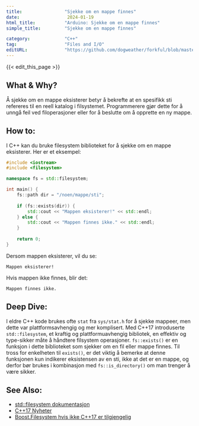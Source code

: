 ```yaml
---
title:                "Sjekke om en mappe finnes"
date:                  2024-01-19
html_title:           "Arduino: Sjekke om en mappe finnes"
simple_title:         "Sjekke om en mappe finnes"

category:             "C++"
tag:                  "Files and I/O"
editURL:              "https://github.com/dogweather/forkful/blob/master/content/no/cpp/checking-if-a-directory-exists.md"
---
```


{{< edit_this_page >}}

## What & Why?
Å sjekke om en mappe eksisterer betyr å bekrefte at en spesifikk sti refereres til en reell katalog i filsystemet. Programmerere gjør dette for å unngå feil ved filoperasjoner eller for å beslutte om å opprette en ny mappe.

## How to:
I C++ kan du bruke filesystem biblioteket for å sjekke om en mappe eksisterer. Her er et eksempel:

```C++
#include <iostream>
#include <filesystem>

namespace fs = std::filesystem;

int main() {
    fs::path dir = "/noen/mappe/sti";
    
    if (fs::exists(dir)) {
        std::cout << "Mappen eksisterer!" << std::endl;
    } else {
        std::cout << "Mappen finnes ikke." << std::endl;
    }
    
    return 0;
}
```

Dersom mappen eksisterer, vil du se:
```
Mappen eksisterer!
```

Hvis mappen ikke finnes, blir det:
```
Mappen finnes ikke.
```

## Deep Dive:
I eldre C++ kode brukes ofte `stat` fra `sys/stat.h` for å sjekke mappeer, men dette var plattformsavhengig og mer komplisert. Med C++17 introduserte `std::filesystem`, et kraftig og plattformuavhengig bibliotek, en effektiv og type-sikker måte å håndtere filsystem operasjoner. `fs::exists()` er en funksjon i dette biblioteket som sjekker om en fil eller mappe finnes. Til tross for enkelheten til `exists()`, er det viktig å bemerke at denne funksjonen kun indikerer eksistensen av en sti, ikke at det er en mappe, og derfor bør brukes i kombinasjon med `fs::is_directory()` om man trenger å være sikker.

## See Also:
- [std::filesystem dokumentasjon](https://en.cppreference.com/w/cpp/filesystem)
- [C++17 Nyheter](https://en.cppreference.com/w/cpp/17)
- [Boost.Filesystem hvis ikke C++17 er tilgjengelig](https://www.boost.org/doc/libs/release/libs/filesystem/)
